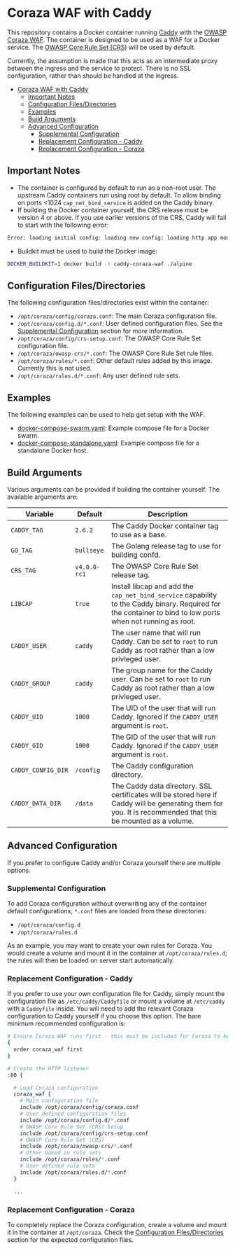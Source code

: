 # Coraza WAF with Caddy

This repository contains a Docker container running [Caddy](https://caddyserver.com/) with the [OWASP Coraza WAF](https://coraza.io/). The container is designed to be used as a WAF for a Docker service. The [OWASP Core Rule Set (CRS)](https://github.com/coreruleset/coreruleset) will be used by default.

Currently, the assumption is made that this acts as an intermediate proxy between the ingress and the service to protect. There is no SSL configuration, rather than should be handled at the ingress.

- [Coraza WAF with Caddy](#coraza-waf-with-caddy)
  - [Important Notes](#important-notes)
  - [Configuration Files/Directories](#configuration-filesdirectories)
  - [Examples](#examples)
  - [Build Arguments](#build-arguments)
  - [Advanced Configuration](#advanced-configuration)
    - [Supplemental Configuration](#supplemental-configuration)
    - [Replacement Configuration - Caddy](#replacement-configuration---caddy)
    - [Replacement Configuration - Coraza](#replacement-configuration---coraza)

## Important Notes

- The container is configured by default to run as a non-root user. The upstream Caddy containers run using root by default. To allow binding on ports <1024 `cap_net_bind_service` is added on the Caddy binary.
- If building the Docker container yourself, the CRS release must be version 4 or above. If you use earlier versions of the CRS, Caddy will fail to start with the following error:

```bash
Error: loading initial config: loading new config: loading http app module: provision http: server srv0: setting up route handlers: route 0: loading handler modules: position 0: loading module 'waf': provision http.handlers.waf: failed to compile rule (error parsing regexp: invalid or unsupported Perl syntax: `(?<`): FILES_NAMES|FILES "@rx (?<!&(?:[aAoOuUyY]uml)|&(?:[aAeEiIoOuU]circ)|&(?:[eEiIoOuUyY]acute)|&(?:[aAeEiIoOuU]grave)|&(?:[cC]cedil)|&(?:[aAnNoO]tilde)|&(?:amp)|&(?:apos));|['\"=]" "id:920120,phase:2,block,t:none,t:urlDecodeUni,msg:'Attempted multipart/form-data bypass',logdata:'%{MATCHED_VAR}',tag:'application-multi',tag:'language-multi',tag:'platform-multi',tag:'attack-protocol',tag:'OWASP_CRS',tag:'OWASP_CRS/PROTOCOL_VIOLATION/INVALID_REQ',tag:'CAPEC-272',ver:'OWASP_CRS/3.2.1',severity:'CRITICAL',setvar:'tx.anomaly_score_pl1=+%{tx.critical_anomaly_score}'"
```

- Buildkit must be used to build the Docker image:

```bash
DOCKER_BUILDKIT=1 docker build -t caddy-coraza-waf ./alpine
```

## Configuration Files/Directories

The following configuration files/directories exist within the container:

- `/opt/coraza/config/coraza.conf`: The main Coraza configuration file.
- `/opt/coraza/config.d/*.conf`: User defined configuration files. See the [Supplemental Configuration](#supplemental-configuration) section for more information.
- `/opt/coraza/config/crs-setup.conf`: The OWASP Core Rule Set configuration file.
- `/opt/coraza/owasp-crs/*.conf`: The OWASP Core Rule Set rule files.
- `/opt/coraza/rules/*.conf`: Other default rules added by this image. Currently this is not used.
- `/opt/coraza/rules.d/*.conf`: Any user defined rule sets.

## Examples

The following examples can be used to help get setup with the WAF.

- [docker-compose-swarm.yaml](docker-compose-swarm.yaml): Example compose file for a Docker swarm.
- [docker-compose-standalone.yaml](docker-compose-standalone.yaml): Example compose file for a standalone Docker host.

## Build Arguments

Various arguments can be provided if building the container yourself. The available arguments are:

| Variable    | Default      | Description                                                                                                                                                 |
| ----------- | ------------ | ----------------------------------------------------------------------------------------------------------------------------------------------------------- |
| `CADDY_TAG` | `2.6.2`      | The Caddy Docker container tag to use as a base.                                                                                                            |
| `GO_TAG` | `bullseye` | The Golang release tag to use for building confd. |
| `CRS_TAG`   | `v4.0.0-rc1` | The OWASP Core Rule Set release tag.                                                                                                                        |
| `LIBCAP`    | `true`       | Install libcap and add the `cap_net_bind_service` capability to the Caddy binary. Required for the container to bind to low ports when not running as root. |
| `CADDY_USER` | `caddy` | The user name that will run Caddy. Can be set to `root` to run Caddy as root rather than a low privleged user. |
| `CADDY_GROUP` | `caddy` | The group name for the Caddy user. Can be set to `root` to run Caddy as root rather than a low privleged user. |
| `CADDY_UID` | `1000` | The UID of the user that will run Caddy. Ignored if the `CADDY_USER` argument is `root`. |
| `CADDY_GID` | `1000` | The GID of the user that will run Caddy. Ignored if the `CADDY_USER` argument is `root`. |
| `CADDY_CONFIG_DIR` | `/config` | The Caddy configuration directory. |
| `CADDY_DATA_DIR` | `/data` | The Caddy data directory. SSL certificates will be stored here if Caddy will be generating them for you. It is recommended that this be mounted as a volume. |

## Advanced Configuration

If you prefer to configure Caddy and/or Coraza yourself there are multiple options.

### Supplemental Configuration

To add Coraza configuration without overwriting any of the container default configurations, `*.conf` files are loaded from these directories:

- `/opt/coraza/config.d`
- `/opt/coraza/rules.d`

As an example, you may want to create your own rules for Coraza. You would create a volume and mount it in the container at `/opt/coraza/rules.d`; the rules will then be loaded on server start automatically.

### Replacement Configuration - Caddy

If you prefer to use your own configuration file for Caddy, simply mount the configuration file as `/etc/caddy/Caddyfile` or mount a volume at `/etc/caddy` with a `Caddyfile` inside. You will need to add the relevant Coraza configuration to Caddy yourself if you choose this option. The bare minimum recommended configuration is:

```bash
# Ensure Coraza WAF runs first - this must be included for Coraza to be working
{
  order coraza_waf first
}

# Create the HTTP listener
:80 {

  # Load Coraza configuration
  coraza_waf {
    # Main configuration file
    include /opt/coraza/config/coraza.conf
    # User defined configuration files
    include /opt/coraza/config.d/*.conf
    # OWASP Core Rule Set (CRS) Setup
    include /opt/coraza/config/crs-setup.conf
    # OWASP Core Rule Set (CRS)
    include /opt/coraza/owasp-crs/*.conf
    # Other baked in rule sets
    include /opt/coraza/rules/*.conf
    # User defined rule sets
    include /opt/coraza/rules.d/*.conf
  }

  ...
```

### Replacement Configuration - Coraza

To completely replace the Coraza configuration, create a volume and mount it in the container at `/opt/coraza`. Check the [Configuration Files/Directories](#configuration-filesdirectories) section for the expected configuration files.
